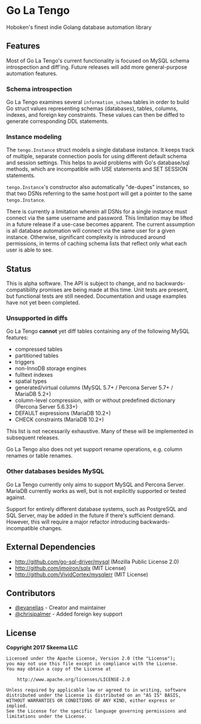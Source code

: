 # Go La Tengo

Hoboken's finest indie Golang database automation library

## Features

Most of Go La Tengo's current functionality is focused on MySQL schema introspection and diff'ing. Future releases will add more general-purpose automation features.

### Schema introspection

Go La Tengo examines several `information_schema` tables in order to build Go struct values representing schemas (databases), tables, columns, indexes, and foreign key constraints. These values can then be diffed to generate corresponding DDL statements.

### Instance modeling

The `tengo.Instance` struct models a single database instance. It keeps track of multiple, separate connection pools for using different default schema and session settings. This helps to avoid problems with Go's database/sql methods, which are incompatible with USE statements and SET SESSION statements.

`tengo.Instance`'s constructor also automatically "de-dupes" instances, so that two DSNs referring to the same host:port will get a pointer to the same `tengo.Instance`.

There is currently a limitation wherein all DSNs for a single instance must connect via the same username and password. This limitation may be lifted in a future release if a use-case becomes apparent. The current assumption is all database automation will connect via the same user for a given instance. Otherwise, significant complexity is introduced around permissions, in terms of caching schema lists that reflect only what each user is able to see.

## Status

This is alpha software. The API is subject to change, and no backwards-compatibility promises are being made at this time. Unit tests are present, but functional tests are still needed. Documentation and usage examples have not yet been completed.

### Unsupported in diffs

Go La Tengo **cannot** yet diff tables containing any of the following MySQL features:

* compressed tables
* partitioned tables
* triggers
* non-InnoDB storage engines
* fulltext indexes
* spatial types
* generated/virtual columns (MySQL 5.7+ / Percona Server 5.7+ / MariaDB 5.2+)
* column-level compression, with or without predefined dictionary (Percona Server 5.6.33+)
* DEFAULT expressions (MariaDB 10.2+)
* CHECK constraints (MariaDB 10.2+)

This list is not necessarily exhaustive. Many of these will be implemented in subsequent releases.

Go La Tengo also does not yet support rename operations, e.g. column renames or table renames.

### Other databases besides MySQL

Go La Tengo currently only aims to support MySQL and Percona Server. MariaDB currently works as well, but is not explicitly supported or tested against.

Support for entirely different database systems, such as PostgreSQL and SQL Server, may be added in the future if there's sufficient demand. However, this will require a major refactor introducing backwards-incompatible changes.

## External Dependencies

* http://github.com/go-sql-driver/mysql (Mozilla Public License 2.0)
* http://github.com/jmoiron/sqlx (MIT License)
* http://github.com/VividCortex/mysqlerr (MIT License)

## Contributors

* [@evanelias](https://github.com/evanelias) - Creator and maintainer
* [@chrisjpalmer](https://github.com/chrisjpalmer) - Added foreign key support

## License

**Copyright 2017 Skeema LLC**

```text
Licensed under the Apache License, Version 2.0 (the "License");
you may not use this file except in compliance with the License.
You may obtain a copy of the License at

    http://www.apache.org/licenses/LICENSE-2.0

Unless required by applicable law or agreed to in writing, software
distributed under the License is distributed on an "AS IS" BASIS,
WITHOUT WARRANTIES OR CONDITIONS OF ANY KIND, either express or implied.
See the License for the specific language governing permissions and
limitations under the License.
```


